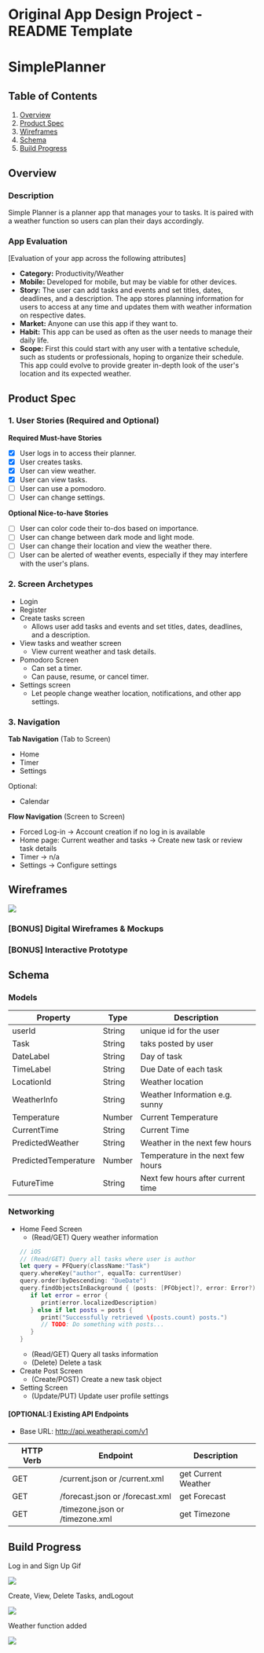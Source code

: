 Original App Design Project - README Template
===

# SimplePlanner

## Table of Contents
1. [Overview](#Overview)
1. [Product Spec](#Product-Spec)
1. [Wireframes](#Wireframes)
2. [Schema](#Schema)
3. [Build Progress](#Build-Progress)

## Overview
### Description
Simple Planner is a planner app that manages your to tasks. It is paired with a weather function so users can plan their days accordingly.

### App Evaluation
[Evaluation of your app across the following attributes]
- **Category:** Productivity/Weather
- **Mobile:** Developed for mobile, but may be viable for other devices.
- **Story:** The user can add tasks and events and set titles, dates, deadlines, and a description. The app stores planning information for users to access at any time and updates them with weather information on respective dates.
- **Market:** Anyone can use this app if they want to.
- **Habit:** This app can be used as often as the user needs to manage their daily life.
- **Scope:** First this could start with any user with a tentative schedule, such as students or professionals, hoping to organize their schedule. This app could evolve to provide greater in-depth look of the user's location and its expected weather.

## Product Spec

### 1. User Stories (Required and Optional)

**Required Must-have Stories**

- [x] User logs in to access their planner.
- [x] User creates tasks.
- [x] User can view weather.
- [x] User can view tasks.
- [ ] User can use a pomodoro.
- [ ] User can change settings.

**Optional Nice-to-have Stories**

- [ ] User can color code their to-dos based on importance.
- [ ] User can change between dark mode and light mode.
- [ ] User can change their location and view the weather there.
- [ ] User can be alerted of weather events, especially if they may interfere with the user's plans.

### 2. Screen Archetypes

* Login
* Register
* Create tasks screen
   * Allows user add tasks and events and set titles, dates, deadlines, and a description.
* View tasks and weather screen
   * View current weather and task details.
* Pomodoro Screen
    * Can set a timer.
    * Can pause, resume, or cancel timer.
* Settings screen
    * Let people change weather location, notifications, and other app settings.
### 3. Navigation

**Tab Navigation** (Tab to Screen)

* Home
* Timer
* Settings

Optional:
* Calendar

**Flow Navigation** (Screen to Screen)

* Forced Log-in -> Account creation if no log in is available
* Home page: Current weather and tasks -> Create new task or review task details
* Timer -> n/a
* Settings -> Configure settings

## Wireframes
![](https://i.imgur.com/QY703Ko.png)

### [BONUS] Digital Wireframes & Mockups

### [BONUS] Interactive Prototype

## Schema 
### Models
| Property | Type     |Description|
| -------- | -------- | -------- |
| userId   | String | unique id for the user|
| Task   | String | taks posted by user|
| DateLabel| String | Day of task|
| TimeLabel| String | Due Date of each task|
| LocationId| String | Weather location|
| WeatherInfo| String |Weather Information e.g. sunny|
| Temperature| Number | Current Temperature|
| CurrentTime| String | Current Time|
| PredictedWeather| String | Weather in the next few hours|
| PredictedTemperature| Number | Temperature in the next few hours|
| FutureTime| String | Next few hours after current time|


### Networking
- Home Feed Screen
    - (Read/GET) Query weather information
    ```swift
    // iOS
    // (Read/GET) Query all tasks where user is author
    let query = PFQuery(className:"Task")
    query.whereKey("author", equalTo: currentUser)
    query.order(byDescending: "DueDate")
    query.findObjectsInBackground { (posts: [PFObject]?, error: Error?) in
       if let error = error {
          print(error.localizedDescription)
       } else if let posts = posts {
          print("Successfully retrieved \(posts.count) posts.")
          // TODO: Do something with posts...
       }
    }
    ```
    - (Read/GET) Query all tasks information
    - (Delete) Delete a task
- Create Post Screen
    - (Create/POST) Create a new task object
- Setting Screen
    - (Update/PUT) Update user profile settings

#### [OPTIONAL:] Existing API Endpoints
- Base URL: http://api.weatherapi.com/v1


| HTTP Verb | Endpoint | Description |
| --------  | -------- | -------- |
| GET      |/current.json or /current.xml| get Current Weather     |
| GET      |/forecast.json or /forecast.xml| get Forecast  |
| GET      |/timezone.json or /timezone.xml| get Timezone  |

## Build Progress
Log in and Sign Up Gif

![](https://i.imgur.com/UQjGM62.gif)

Create, View,  Delete Tasks, andLogout

![](https://i.imgur.com/Xgtl8TH.gif)

Weather function added

![](https://i.imgur.com/zP6QPRD.gif)

